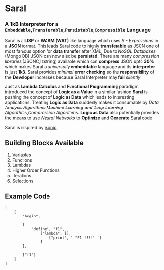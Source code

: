 # Saral
### A 1kB Interpreter for a `Embeddable`,`Transferable`,`Persistable`,`Compressible` Language
Saral is a **LISP** or **WASM (WAT)** like language which uses *S - Expressions* in a **JSON** format. This leads Saral code to highly **transferable** as JSON one of most famous option for **data transfer** after XML, Due to *NoSQL Databases* (Mongo DB) JSON can now also be **persisted**. There are many *compression libraries* (JSONC,lzstring) available which can **compress** JSON upto **30%** which makes Saral a *universally* **embeddable** language and its **interpreter** is just **1kB**. Saral provides *minimal* **error checking** so the **responsibility** of the **Developer** increases because Saral Interpreter may **fail** *silently*.

Just as **Lambda Calculus** and **Functional Programming** paradigm introduced the concept of **Logic as a Value** in a similar fashion **Saral** is pushing the concept of **Logic as Data** which leads to interesting applications. Treating **Logic as Data** suddenly makes it consumable by *Data Analysis Algorithms*,*Machine Learning and Deep Learning Algorithms*,*Compression Algorithms*. **Logic as Data** also potentially provides the means to use *Neural Networks* to **Optimize** and **Generate** Saral code

Saral is inspired by [jsonic](https://github.com/zaach/jsonic).

## Building Blocks Available
1. Variables
2. Functions
3. Lambdas
4. Higher Order Functions
5. Iterations
6. Selections

## Example Code
```
[
    [
        "begin", 
        
        [
            "define", "f1", 
                ["lambda", [],
                    ["print", ' "F1 !!!!" ']
                ]
        ], 
        
        ["f1"]
    ]
]
```
